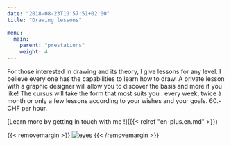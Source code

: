 ```yaml
---
date: "2018-08-23T10:57:51+02:00"
title: "Drawing lessons"

menu:
  main:
    parent: "prestations"
    weight: 4
---
```


For those interested in drawing and its theory, I give lessons for any level.
I believe every one has the capabilities to learn how to draw. A private lesson with a graphic designer will allow you to discover the basis and more if you like!
The cursus will take the form that most suits you : every week, twice à month or only a few lessons according to your wishes and your goals.
60.- CHF per hour.

[Learn more by getting in touch with me !]({{< relref "en-plus.en.md" >}})

{{< removemargin >}}
![eyes](/img/EP/EP_image24a.jpg)
{{< /removemargin >}}
